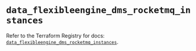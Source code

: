 # `data_flexibleengine_dms_rocketmq_instances`

Refer to the Terraform Registry for docs: [`data_flexibleengine_dms_rocketmq_instances`](https://registry.terraform.io/providers/flexibleenginecloud/flexibleengine/1.46.0/docs/data-sources/dms_rocketmq_instances).
